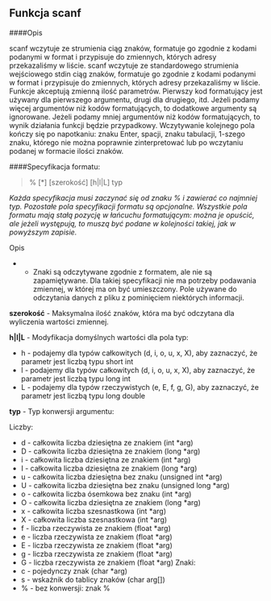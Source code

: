 
## Funkcja scanf

####Opis

scanf wczytuje ze strumienia ciąg znaków, formatuje go zgodnie z kodami podanymi w format i przypisuje do zmiennych, których adresy przekazaliśmy w liście.
scanf wczytuje ze standardowego strumienia wejściowego stdin ciąg znaków, formatuje go zgodnie z kodami podanymi w format i przypisuje do zmiennych, których adresy przekazaliśmy w liście.
Funkcje akceptują zmienną ilość parametrów. Pierwszy kod formatujący jest używany dla pierwszego argumentu, drugi dla drugiego, itd.
Jeżeli podamy więcej argumentów niż kodów formatujących, to dodatkowe argumenty są ignorowane.
Jeżeli podamy mniej argumentów niż kodów formatujących, to wynik działania funkcji będzie przypadkowy.
Wczytywanie kolejnego pola kończy się po napotkaniu: znaku Enter, spacji, znaku tabulacji, 1-szego znaku, którego nie można poprawnie zinterpretować lub po wczytaniu podanej w formacie ilości znaków.


####Specyfikacja formatu:

>  % [*] [szerokość] [h|l|L] typ

*Każda specyfikacja musi zaczynać się od znaku % i zawierać co najmniej typ. Pozostałe pola specyfikacji formatu są opcjonalne. Wszystkie pola formatu mają stałą pozycję w łańcuchu formatującym: można je opuścić, ale jeżeli występują, to muszą być podane w kolejności takiej, jak w powyższym zapisie.*

Opis

* - Znaki są odczytywane zgodnie z formatem, ale nie są zapamiętywane. Dla takiej specyfikacji nie ma potrzeby podawania zmiennej, w której ma on być umieszczony. Pole używane do odczytania danych z pliku z pominięciem niektórych informacji.

**szerokość** - Maksymalna ilość znaków, która ma być odczytana dla wyliczenia wartości zmiennej.

**h|l|L** - Modyfikacja domyślnych wartości dla pola typ:
* h 	- podajemy dla typów całkowitych (d, i, o, u, x, X), aby zaznaczyć, że parametr jest liczbą typu short int
* l 	- podajemy dla typów całkowitych (d, i, o, u, x, X), aby zaznaczyć, że parametr jest liczbą typu long int
* L 	- podajemy dla typów rzeczywistych (e, E, f, g, G), aby zaznaczyć, że parametr jest liczbą typu long double

**typ** - Typ konwersji argumentu:
    
Liczby:
   * d - całkowita liczba dziesiętna ze znakiem (int *arg)
   * D - całkowita liczba dziesiętna ze znakiem (long *arg)
   * i - całkowita liczba dziesiętna ze znakiem (int *arg)
   * I - całkowita liczba dziesiętna ze znakiem (long *arg)
   * u - całkowita liczba dziesiętna bez znaku (unsigned int *arg)
   * U - całkowita liczba dziesiętna bez znaku (unsigned long *arg)
   * o - całkowita liczba ósemkowa bez znaku (int *arg)
   * O - całkowita liczba dziesiętna ze znakiem (long *arg)
   * x - całkowita liczba szesnastkowa (int *arg)
   * X - całkowita liczba szesnastkowa (int *arg)
   * f - liczba rzeczywista ze znakiem (float *arg)
   * e - liczba rzeczywista ze znakiem (float *arg)
   * E - liczba rzeczywista ze znakiem (float *arg)
   * g - liczba rzeczywista ze znakiem (float *arg)
   * G - liczba rzeczywista ze znakiem (float *arg)
    Znaki:
   * c - pojedynczy znak (char *arg)
   * s - wskaźnik do tablicy znaków (char arg[])
   * % - bez konwersji: znak %

